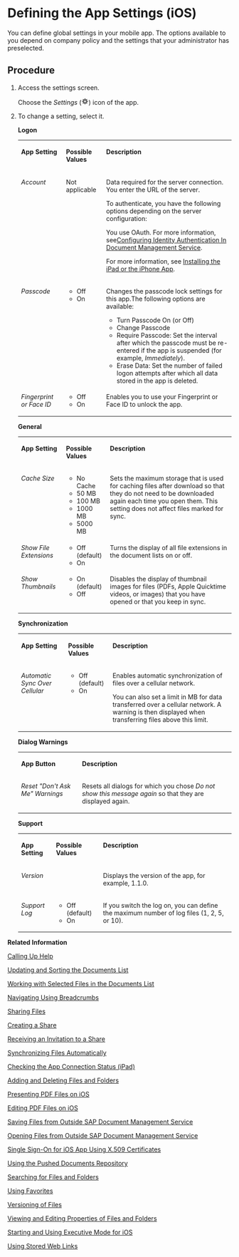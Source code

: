 <!-- loio8ea949d82ae3441ea033ad1e4bbbae94 -->

# Defining the App Settings \(iOS\)

You can define global settings in your mobile app. The options available to you depend on company policy and the settings that your administrator has preselected.



## Procedure

1.  Access the settings screen.

    Choose the *Settings* \(![](images/iOS_Icon_Settings_inverted_098f4e8.jpg)\) icon of the app.

2.  To change a setting, select it.

    **Logon**


    <table>
    <tr>
    <th valign="top">

    App Setting
    
    </th>
    <th valign="top">

    Possible Values
    
    </th>
    <th valign="top">

    Description
    
    </th>
    </tr>
    <tr>
    <td valign="top">
    
    *Account*
    
    </td>
    <td valign="top">
    
    Not applicable
    
    </td>
    <td valign="top">
    
    Data required for the server connection. You enter the URL of the server.

    To authenticate, you have the following options depending on the server configuration:

    You use OAuth. For more information, see[Configuring Identity Authentication In Document Management Service](configuring-identity-authentication-in-document-management-service-cf44481.md).

    For more information, see [Installing the iPad or the iPhone App](installing-the-ipad-or-the-iphone-app-ffe75ca.md).
    
    </td>
    </tr>
    <tr>
    <td valign="top">
    
    *Passcode*
    
    </td>
    <td valign="top">
    
    -   Off
    -   On


    
    </td>
    <td valign="top">
    
    Changes the passcode lock settings for this app.The following options are available:

    -   Turn Passcode On \(or Off\)
    -   Change Passcode
    -   Require Passcode: Set the interval after which the passcode must be re-entered if the app is suspended \(for example, *Immediately*\).
    -   Erase Data: Set the number of failed logon attempts after which all data stored in the app is deleted.


    
    </td>
    </tr>
    <tr>
    <td valign="top">
    
    *Fingerprint or Face ID*
    
    </td>
    <td valign="top">
    
    -   Off
    -   On


    
    </td>
    <td valign="top">
    
    Enables you to use your Fingerprint or Face ID to unlock the app.
    
    </td>
    </tr>
    </table>
    
    **General**


    <table>
    <tr>
    <th valign="top">

    App Setting
    
    </th>
    <th valign="top">

    Possible Values
    
    </th>
    <th valign="top">

    Description
    
    </th>
    </tr>
    <tr>
    <td valign="top">
    
    *Cache Size*
    
    </td>
    <td valign="top">
    
    -   No Cache
    -   50 MB
    -   100 MB
    -   1000 MB
    -   5000 MB


    
    </td>
    <td valign="top">
    
    Sets the maximum storage that is used for caching files after download so that they do not need to be downloaded again each time you open them. This setting does not affect files marked for sync.
    
    </td>
    </tr>
    <tr>
    <td valign="top">
    
    *Show File Extensions*
    
    </td>
    <td valign="top">
    
    -   Off \(default\)
    -   On


    
    </td>
    <td valign="top">
    
    Turns the display of all file extensions in the document lists on or off.
    
    </td>
    </tr>
    <tr>
    <td valign="top">
    
    *Show Thumbnails*
    
    </td>
    <td valign="top">
    
    -   On \(default\)
    -   Off


    
    </td>
    <td valign="top">
    
    Disables the display of thumbnail images for files \(PDFs, Apple Quicktime videos, or images\) that you have opened or that you keep in sync.
    
    </td>
    </tr>
    </table>
    
    **Synchronization**


    <table>
    <tr>
    <th valign="top">

    App Setting
    
    </th>
    <th valign="top">

    Possible Values
    
    </th>
    <th valign="top">

    Description
    
    </th>
    </tr>
    <tr>
    <td valign="top">
    
    *Automatic Sync Over Cellular*
    
    </td>
    <td valign="top">
    
    -   Off \(default\)
    -   On


    
    </td>
    <td valign="top">
    
    Enables automatic synchronization of files over a cellular network.

    You can also set a limit in MB for data transferred over a cellular network. A warning is then displayed when transferring files above this limit.
    
    </td>
    </tr>
    </table>
    
    **Dialog Warnings**


    <table>
    <tr>
    <th valign="top">

    App Button
    
    </th>
    <th valign="top">

    Description
    
    </th>
    </tr>
    <tr>
    <td valign="top">
    
    *Reset "Don't Ask Me" Warnings*
    
    </td>
    <td valign="top">
    
    Resets all dialogs for which you chose *Do not show this message again* so that they are displayed again.
    
    </td>
    </tr>
    </table>
    
    **Support**


    <table>
    <tr>
    <th valign="top">

    App Setting
    
    </th>
    <th valign="top">

    Possible Values
    
    </th>
    <th valign="top">

    Description
    
    </th>
    </tr>
    <tr>
    <td valign="top">
    
    *Version*
    
    </td>
    <td valign="top">
    
     
    
    </td>
    <td valign="top">
    
    Displays the version of the app, for example, 1.1.0.
    
    </td>
    </tr>
    <tr>
    <td valign="top">
    
    *Support Log*
    
    </td>
    <td valign="top">
    
    -   Off \(default\)
    -   On


    
    </td>
    <td valign="top">
    
    If you switch the log on, you can define the maximum number of log files \(1, 2, 5, or 10\).
    
    </td>
    </tr>
    </table>
    

**Related Information**  


[Calling Up Help](calling-up-help-0a079a9.md "In the iOS app of Document Management Service, a question mark symbol is displayed. Its context menu contains configurable help entries.")

[Updating and Sorting the Documents List](updating-and-sorting-the-documents-list-69ed225.md "The Document Management Service app refreshes the list of documents whenever you navigate to a folder.")

[Working with Selected Files in the Documents List](working-with-selected-files-in-the-documents-list-809e18a.md "The documents list displays a list of files and subfolders when you access any folder in SAP Document Management Service.")

[Navigating Using Breadcrumbs](navigating-using-breadcrumbs-66bff8e.md "In the SAP Document Management Service iOS client you can switch easily to parent folders of the current folder.")

[Sharing Files](sharing-files-3907e7c.md "You can share files with colleagues and business partners by creating a link to a share containing the files you want to share. You can distribute the link by e-mail, instant messaging, or social networks, wherever you want.")

[Creating a Share](creating-a-share-a7e4209.md "You can create an empty share in Collaboration of the iOS app.")

[Receiving an Invitation to a Share](receiving-an-invitation-to-a-share-23338a4.md "In SAP Document CenterSAP Mobile Documents, share administrators can invite other users to become share members.")

[Synchronizing Files Automatically](synchronizing-files-automatically-c5c68c5.md "The mobile apps of SAP Document CenterSAP Mobile Documents can keep your files up to date on your device, even if you do not access the files. In addition, the files are still available when you are offline and have no network access.")

[Checking the App Connection Status \(iPad\)](checking-the-app-connection-status-ipad-d2e3a48.md "On the iPad, the connection status of the SAP Document Management Service app is displayed for quick reference.")

[Adding and Deleting Files and Folders](adding-and-deleting-files-and-folders-1365ee1.md "In the SAP Document Management Service mobile app, you can add and delete files and folders.")

[Presenting PDF Files on iOS](presenting-pdf-files-on-ios-86a70b5.md "With the iOS apps of SAP Document CenterSAP Mobile Documents, you can present PDF files using an external display.")

[Editing PDF Files on iOS](editing-pdf-files-on-ios-7f9ee7f.md "In the SAP Document CenterSAP Mobile Documents iOS client you can easily annotate PDF files or fill in PDF forms. However, you can only work on editable PDFs and cannot change the text of the PDF itself.")

[Saving Files from Outside SAP Document Management Service](saving-files-from-outside-sap-document-management-service-35bba2b.md "In the SAP Document Management Service mobile app you can save files from other applications.")

[Opening Files from Outside SAP Document Management Service](opening-files-from-outside-sap-document-management-service-229039c.md "On iOS devices, you can access files that are stored in SAP Document Management Service from other applications that support Apple's Document Provider extension.")

[Single Sign-On for iOS App Using X.509 Certificates](single-sign-on-for-ios-app-using-x-509-certificates-e49e4b1.md "You can configure your iPad or iPhone SAP Document CenterSAP Mobile Documents app with a certificate for logging on without a user name and password.")

[Using the Pushed Documents Repository](using-the-pushed-documents-repository-b50785e.md "The Pushed Documents repository of SAP Document CenterSAP Mobile Documents gives an overview of all pushed documents that are automatically downloaded to your device.")

[Searching for Files and Folders](searching-for-files-and-folders-dcab658.md "The SAP Document Management Service mobile app enables you to search offline and online for files and folders in any repository and browse the search results quickly and easily.")

[Using Favorites](using-favorites-8c5a10c.md "To quickly access specific files or folders, you can add links to these items and store them in the Favorites folder.")

[Versioning of Files](versioning-of-files-bf2c605.md)

[Viewing and Editing Properties of Files and Folders](viewing-and-editing-properties-of-files-and-folders-d161100.md "In the SAP Document Management Service mobile app you can view the properties of a file or a folder and edit some of these properties.")

[Starting and Using Executive Mode for iOS](starting-and-using-executive-mode-for-ios-b206afc.md "The executive mode of the SAP Document CenterSAP Mobile Documents iOS app is a clear, minimized user interface for viewing shared content.")

[Using Stored Web Links](using-stored-web-links-0943d86.md "You can open stored Web links on your iOS device.")

